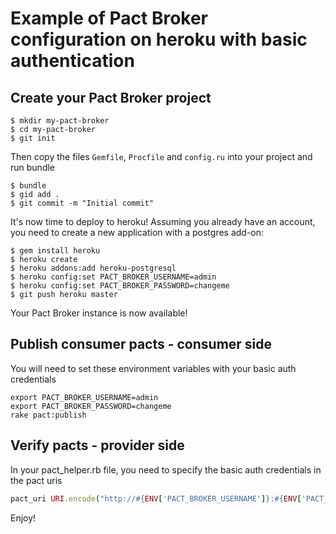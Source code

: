 # Example of Pact Broker configuration on heroku with basic authentication

## Create your Pact Broker project

```
$ mkdir my-pact-broker
$ cd my-pact-broker
$ git init
```

Then copy the files `Gemfile`, `Procfile` and `config.ru` into your project and run bundle
```
$ bundle
$ gid add .
$ git commit -m "Initial commit"
```

It's now time to deploy to heroku! Assuming you already have an account, you need to create a new application with a postgres add-on:
```
$ gem install heroku
$ heroku create
$ heroku addons:add heroku-postgresql
$ heroku config:set PACT_BROKER_USERNAME=admin
$ heroku config:set PACT_BROKER_PASSWORD=changeme
$ git push heroku master
```
Your Pact Broker instance is now available!

## Publish consumer pacts - consumer side
You will need to set these environment variables with your basic auth credentials
```
export PACT_BROKER_USERNAME=admin
export PACT_BROKER_PASSWORD=changeme
rake pact:publish
```

## Verify pacts - provider side
In your pact_helper.rb file, you need to specify the basic auth credentials in the pact uris
```ruby
pact_uri URI.encode("http://#{ENV['PACT_BROKER_USERNAME']}:#{ENV['PACT_BROKER_PASSWORD']}@my-pact-broker.herokuapp.com/pacts/provider_pact_endpoint")
```

Enjoy!
